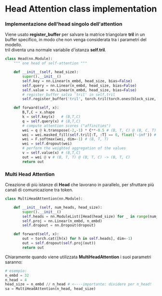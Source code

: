 # Head Attention class implementation

### Implementazione dell'head singolo dell'attention 

Viene usato **register_buffer** per salvare la matrice triangolare **tril** in un buffer specifico, in modo che non venga considerata tra i parametri del modello.  
tril diventa una normale variabile d'istanza **self.tril**.  

```py
class Head(nn.Module):
    """ one head of self-attention """

    def __init__(self, head_size):
        super().__init__()
        self.key = nn.Linear(n_embd, head_size, bias=False)
        self.query = nn.Linear(n_embd, head_size, bias=False)
        self.value = nn.Linear(n_embd, head_size, bias=False)
        # register_buffer salva 'tril' in self.tril
        self.register_buffer('tril', torch.tril(torch.ones(block_size, block_size)))

    def forward(self, x):
        B,T,C = x.shape
        k = self.key(x)   # (B,T,C)
        q = self.query(x) # (B,T,C)
        # compute attention scores ("affinities")
        wei = q @ k.transpose(-2,-1) * C**-0.5 # (B, T, C) @ (B, C, T) -> (B, T, T) # scaled
        wei = wei.masked_fill(self.tril[:T, :T] == 0, float('-inf')) # (B, T, T) # decoder
        wei = F.softmax(wei, dim=-1) # (B, T, T)
        wei = self.dropout(wei)
        # perform the weighted aggregation of the values
        v = self.value(x) # (B,T,C)
        out = wei @ v # (B, T, T) @ (B, T, C) -> (B, T, C)
        return out
```

### Multi Head Attention 
Creazione di più istanze di **Head** che lavorano in parallelo, per sfruttare più canali di comunicazione tra token.  


```py
class MultiHeadAttention(nn.Module):

    def __init__(self, num_heads, head_size):
        super().__init__()
        self.heads = nn.ModuleList([Head(head_size) for _ in range(num_heads)])
        self.proj = nn.Linear(n_embd, n_embd)
        self.dropout = nn.Dropout(dropout)

    def forward(self, x):
        out = torch.cat([h(x) for h in self.heads], dim=-1)
        out = self.dropout(self.proj(out))
        return out
```

Chiaramente quando viene utilizzata **MultiHeadAttention** i suoi parametri saranno:  

```py
# esempio:
n_embd = 32 
n_head = 4
head_size = n_embd // n_head # <----importante: dividere per n_head!
sa = MultiHeadAttention(n_head, head_size)
```
